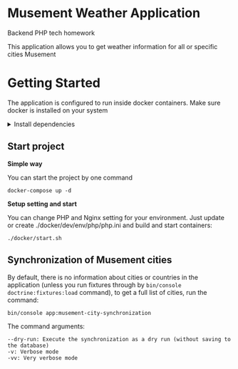 # Musement Weather Application
Backend PHP tech homework

This application allows you to get weather information for all or specific cities Musement

# Getting Started

The application is configured to run inside docker containers. Make sure docker is installed on your system

<details>
<summary>Install dependencies</summary>

Docker install:
```
sudo apt update \
    && sudo apt-get install \
    apt-transport-https \
    ca-certificates \
    curl \
    gnupg-agent \
    software-properties-common \
    && curl -fsSL https://download.docker.com/linux/ubuntu/gpg | sudo apt-key add - \
    && sudo add-apt-repository "deb [arch=amd64] https://download.docker.com/linux/ubuntu $(lsb_release -cs) stable" \
    && sudo apt update \
    && sudo apt --yes --no-install-recommends install docker-ce \
    && sudo usermod --append --groups docker "$USER" \
    && sudo systemctl enable docker \
    && printf '\nDocker installed successfully\n\n'
```

Docker-Compose install:
```
sudo curl -L "https://github.com/docker/compose/releases/download/1.26.0/docker-compose-$(uname -s)-$(uname -m)" -o /usr/local/bin/docker-compose
sudo chmod +x /usr/local/bin/docker-compose

# Optional symlink
sudo ln -s /usr/local/bin/docker-compose /usr/bin/docker-compose
```
</details>

## Start project

**Simple way**

You can start the project by one command
```
docker-compose up -d
```

**Setup setting and start**

You can change PHP and Nginx setting for your environment. Just update or create ./docker/dev/env/php/php.ini and build and start containers:

```
./docker/start.sh
```

## Synchronization of Musement cities

By default, there is no information about cities or countries in the application (unless you run fixtures through by `bin/console doctrine:fixtures:load` command), to get a full list of cities, run the command:
```
bin/console app:musement-city-synchronization
```

The command arguments:
```
--dry-run: Execute the synchronization as a dry run (without saving to the database)
-v: Verbose mode
-vv: Very verbose mode
```
